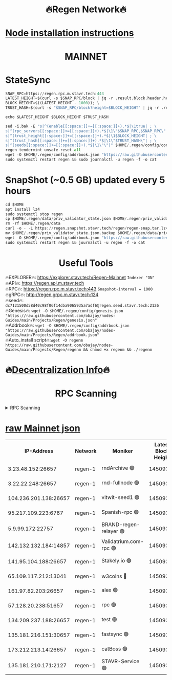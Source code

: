 <h1 align="center"> 🔥Regen Network🔥</h1>

[Node installation instructions](https://github.com/obajay/nodes-Guides/tree/main/Projects/Regen)
=
<h1 align="center"> MAINNET</h1>

# StateSync
```python
SNAP_RPC=https://regen.rpc.m.stavr.tech:443
LATEST_HEIGHT=$(curl -s $SNAP_RPC/block | jq -r .result.block.header.height); \
BLOCK_HEIGHT=$((LATEST_HEIGHT - 1000)); \
TRUST_HASH=$(curl -s "$SNAP_RPC/block?height=$BLOCK_HEIGHT" | jq -r .result.block_id.hash)

echo $LATEST_HEIGHT $BLOCK_HEIGHT $TRUST_HASH

sed -i.bak -E "s|^(enable[[:space:]]+=[[:space:]]+).*$|\1true| ; \
s|^(rpc_servers[[:space:]]+=[[:space:]]+).*$|\1\"$SNAP_RPC,$SNAP_RPC\"| ; \
s|^(trust_height[[:space:]]+=[[:space:]]+).*$|\1$BLOCK_HEIGHT| ; \
s|^(trust_hash[[:space:]]+=[[:space:]]+).*$|\1\"$TRUST_HASH\"| ; \
s|^(seeds[[:space:]]+=[[:space:]]+).*$|\1\"\"|" $HOME/.regen/config/config.toml
regen tendermint unsafe-reset-all
wget -O $HOME/.regen/config/addrbook.json "https://raw.githubusercontent.com/obajay/nodes-Guides/main/Projects/Regen/addrbook.json"
sudo systemctl restart regen && sudo journalctl -u regen -f -o cat
```
# SnapShot (~0.5 GB) updated every 5 hours
```python
cd $HOME
apt install lz4
sudo systemctl stop regen
cp $HOME/.regen/data/priv_validator_state.json $HOME/.regen/priv_validator_state.json.backup
rm -rf $HOME/.regen/data
curl -o - -L https://regen.snapshot.stavr.tech/regen/regen-snap.tar.lz4 | lz4 -c -d - | tar -x -C $HOME/.regen --strip-components 2
mv $HOME/.regen/priv_validator_state.json.backup $HOME/.regen/data/priv_validator_state.json
wget -O $HOME/.regen/config/addrbook.json "https://raw.githubusercontent.com/obajay/nodes-Guides/main/Projects/Regen/addrbook.json"
sudo systemctl restart regen && journalctl -u regen -f -o cat
```

 <h1 align="center"> Useful Tools</h1>

🔥EXPLORER🔥:     https://explorer.stavr.tech/Regen-Mainnet        `Indexer "ON"` \
🔥API🔥:          https://regen.api.m.stavr.tech \
🔥RPC🔥:          https://regen.rpc.m.stavr.tech:443              `Snapshot-interval = 1000` \
🔥gRPC🔥:         http://regen.grpc.m.stavr.tech:124 \
🔥seed🔥:      `dc7121500d58d40c98f06f14d5a9065935a7adf6@regen.seed.stavr.tech:2126` \
🔥Genesis🔥:   `wget -O $HOME/.regen/config/genesis.json "https://raw.githubusercontent.com/obajay/nodes-Guides/main/Projects/Regen/genesis.json"` \
🔥Addrbook🔥:  `wget -O $HOME/.regen/config/addrbook.json "https://raw.githubusercontent.com/obajay/nodes-Guides/main/Projects/Regen/addrbook.json"` \
🔥Auto_install script🔥:`wget -O regenm https://raw.githubusercontent.com/obajay/nodes-Guides/main/Projects/Regen/regenm && chmod +x regenm && ./regenm`

🔥[Decentralization Info](https://github.com/obajay/StateSync-snapshots/tree/main/Projects/Regen/Decentralization)🔥
=
<h1 align="center"> RPC Scanning</h1>

<details>
<summary>RPC Scanning</summary>

<h2 align="center"> We scan nodes in real time every 4 hours. And we provide the final result of RPC endpoints.
We cannot influence the operation of these nodes in any way. </h2>


```python
If Voting Power is higher than 0 --> then the Node is a validator of the network and may be subject to attack and be a potential threat to the chain.
```
```python
We marked such validators with a red symbol
```

</details>

[raw Mainnet json](https://rpc-check.regenm.stavr.tech/regenm/rpc-regenm-result.json)
=


<table><tr><th>IP-Address</th><th>Network</th><th>Moniker</th><th>Latest Block Height</th><th>Earliest Block Height</th><th>Catching Up</th><th>Tx Index</th><th>Voting Power</th><th>Scan Time</th></tr><tr><td>3.23.48.152:26657</td><td>regen-1</td><td>rndArchive 🟢</td><td>14509342</td><td>1</td><td>False</td><td>on</td><td>0</td><td>2024-02-02T01:31:22.328848288UTC</td></tr><tr><td>3.22.22.248:26657</td><td>regen-1</td><td>rnd-fullnode 🟢</td><td>14509342</td><td>4134001</td><td>False</td><td>on</td><td>0</td><td>2024-02-02T01:31:19.509952273UTC</td></tr><tr><td>104.236.201.138:26657</td><td>regen-1</td><td>vitwit-seed1 🟢</td><td>14509337</td><td>8943001</td><td>False</td><td>on</td><td>0</td><td>2024-02-02T01:30:49.489833874UTC</td></tr><tr><td>95.217.109.223:6767</td><td>regen-1</td><td>Spanish-rpc 🟢</td><td>14509345</td><td>10068001</td><td>False</td><td>on</td><td>0</td><td>2024-02-02T01:31:38.668108250UTC</td></tr><tr><td>5.9.99.172:22757</td><td>regen-1</td><td>BRAND-regen-relayer 🟢</td><td>14509345</td><td>10782501</td><td>False</td><td>on</td><td>0</td><td>2024-02-02T01:31:39.216412628UTC</td></tr><tr><td>142.132.132.184:14857</td><td>regen-1</td><td>Validatrium.com-rpc 🟢</td><td>14509345</td><td>11175001</td><td>False</td><td>on</td><td>0</td><td>2024-02-02T01:31:38.934558948UTC</td></tr><tr><td>141.95.104.188:26657</td><td>regen-1</td><td>Stakely.io 🟢</td><td>14509340</td><td>13442501</td><td>False</td><td>on</td><td>0</td><td>2024-02-02T01:31:08.427719319UTC</td></tr><tr><td>65.109.117.212:13041</td><td>regen-1</td><td>w3coins 🔴</td><td>14509352</td><td>13509352</td><td>False</td><td>off</td><td>23993661220</td><td>2024-02-02T01:32:21.479839681UTC</td></tr><tr><td>161.97.82.203:26657</td><td>regen-1</td><td>alex 🟢</td><td>14509342</td><td>13992001</td><td>False</td><td>on</td><td>0</td><td>2024-02-02T01:31:27.741020871UTC</td></tr><tr><td>57.128.20.238:51657</td><td>regen-1</td><td>rpc 🟢</td><td>14509344</td><td>13992001</td><td>False</td><td>on</td><td>0</td><td>2024-02-02T01:31:32.142268603UTC</td></tr><tr><td>134.209.237.188:26657</td><td>regen-1</td><td>test 🟢</td><td>14509347</td><td>13992001</td><td>False</td><td>on</td><td>0</td><td>2024-02-02T01:31:49.935245605UTC</td></tr><tr><td>135.181.216.151:30657</td><td>regen-1</td><td>fastsync 🟢</td><td>14509343</td><td>14457001</td><td>False</td><td>off</td><td>0</td><td>2024-02-02T01:31:27.342241675UTC</td></tr><tr><td>173.212.213.14:26657</td><td>regen-1</td><td>catBoss 🟢</td><td>14509342</td><td>14478001</td><td>False</td><td>on</td><td>0</td><td>2024-02-02T01:31:22.698319136UTC</td></tr><tr><td>135.181.210.171:2127</td><td>regen-1</td><td>STAVR-Service 🟢</td><td>14509350</td><td>14508001</td><td>False</td><td>on</td><td>0</td><td>2024-02-02T01:32:08.834968279UTC</td></tr></table>